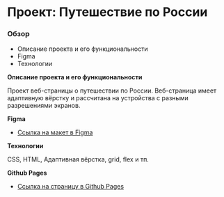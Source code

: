 # Проект: Путешествие по России

### Обзор
* Описание проекта и его функциональности
* Figma
* Технологии

**Описание проекта и его функциональности**

Проект веб-страницы о путешествии по России. Веб-страница имеет адаптивную вёрстку
и рассчитана на устройства с разными разрешениями экранов.

**Figma**

* [Ссылка на макет в Figma](https://www.figma.com/file/5S2WSbEFL6awjVWJ0NWL8Q/Sprint-3_-Russia-_-desktop-mobile?node-id=28503%3A0)

**Технологии**

CSS, HTML, Адаптивная вёрстка, grid, flex и тп.

**Github Pages**

* [Ссылка на страницу в Github Pages](https://romanchistyakov.github.io/russian-travel/)